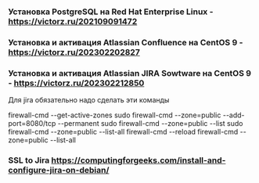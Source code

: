 ### Установка PostgreSQL на Red Hat Enterprise Linux - https://victorz.ru/202109091472
### Установка и активация Atlassian Confluence на CentOS 9 - https://victorz.ru/202302202827
### Установка и активация Atlassian JIRA Sowtware на CentOS 9 - https://victorz.ru/202302212850

Для jira обязательно надо сделать эти команды

firewall-cmd --get-active-zones
sudo firewall-cmd --zone=public --add-port=8080/tcp --permanent
sudo firewall-cmd --zone=public --list
sudo firewall-cmd --zone=public --list-all
firewall-cmd --reload
firewall-cmd --zone=public --list-all


### SSL to Jira https://computingforgeeks.com/install-and-configure-jira-on-debian/